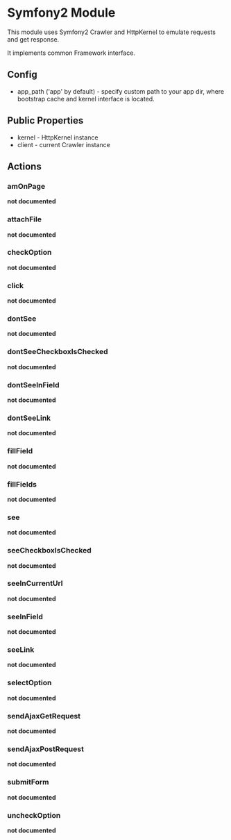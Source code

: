 # Symfony2 Module

This module uses Symfony2 Crawler and HttpKernel to emulate requests and get response.

It implements common Framework interface.

## Config

* app_path ('app' by default) - specify custom path to your app dir, where bootstrap cache and kernel interface is located.

 ## Public Properties

* kernel - HttpKernel instance
* client - current Crawler instance


## Actions


### amOnPage

__not documented__


### attachFile

__not documented__


### checkOption

__not documented__


### click

__not documented__


### dontSee

__not documented__


### dontSeeCheckboxIsChecked

__not documented__


### dontSeeInField

__not documented__


### dontSeeLink

__not documented__


### fillField

__not documented__


### fillFields

__not documented__


### see

__not documented__


### seeCheckboxIsChecked

__not documented__


### seeInCurrentUrl

__not documented__


### seeInField

__not documented__


### seeLink

__not documented__


### selectOption

__not documented__


### sendAjaxGetRequest

__not documented__


### sendAjaxPostRequest

__not documented__


### submitForm

__not documented__


### uncheckOption

__not documented__
